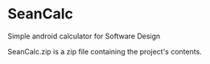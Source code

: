 # SeanCalc
Simple android calculator for Software Design

SeanCalc.zip is a zip file containing the project's contents.
